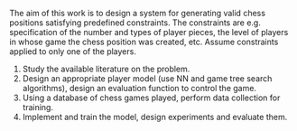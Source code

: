 The aim of this work is to design a system for generating valid chess positions satisfying predefined constraints. The constraints are e.g. specification of the number and types of player pieces, the level of players in whose game the chess position was created, etc.  Assume constraints applied to only one of the players. 
1. Study the available literature on the problem.
2. Design an appropriate player model (use NN and game tree search algorithms), design an evaluation function to control the game. 
3. Using a database of chess games played, perform data collection for training. 
4. Implement and train the model, design experiments and evaluate them. 
